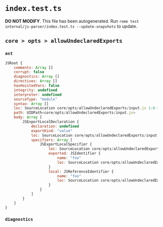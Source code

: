 # `index.test.ts`

**DO NOT MODIFY**. This file has been autogenerated. Run `rome test internal/js-parser/index.test.ts --update-snapshots` to update.

## `core > opts > allowUndeclaredExports`

### `ast`

```javascript
JSRoot {
	comments: Array []
	corrupt: false
	diagnostics: Array []
	directives: Array []
	hasHoistedVars: false
	integrity: undefined
	interpreter: undefined
	sourceType: "module"
	syntax: Array []
	loc: SourceLocation core/opts/allowUndeclaredExports/input.js 1:0-1:15
	path: UIDPath<core/opts/allowUndeclaredExports/input.js>
	body: Array [
		JSExportLocalDeclaration {
			declaration: undefined
			exportKind: "value"
			loc: SourceLocation core/opts/allowUndeclaredExports/input.js 1:0-1:15
			specifiers: Array [
				JSExportLocalSpecifier {
					loc: SourceLocation core/opts/allowUndeclaredExports/input.js 1:9-1:12
					exported: JSIdentifier {
						name: "foo"
						loc: SourceLocation core/opts/allowUndeclaredExports/input.js 1:9-1:12 (foo)
					}
					local: JSReferenceIdentifier {
						name: "foo"
						loc: SourceLocation core/opts/allowUndeclaredExports/input.js 1:9-1:12 (foo)
					}
				}
			]
		}
	]
}
```

### `diagnostics`

```

```
